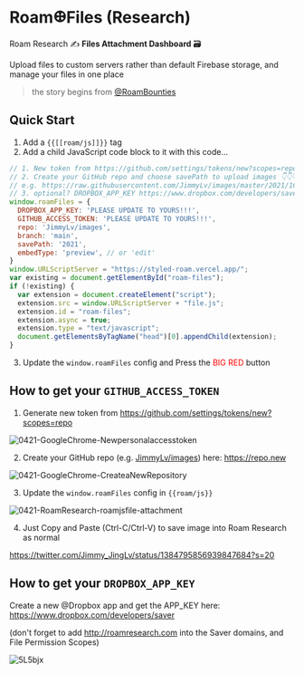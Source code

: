 # Roam𐃏Files (Research)

Roam Research ✍️ **Files Attachment Dashboard** 🗃

Upload files to custom servers rather than default Firebase storage, and manage your files in one place

> the story begins from [@RoamBounties](https://twitter.com/RoamBounties/status/1384169593208332295?s=20)

## Quick Start

1. Add a `{{[[roam/js]]}}` tag
2. Add a child JavaScript code block to it with this code...

```js
// 1. New token from https://github.com/settings/tokens/new?scopes=repo
// 2. Create your GitHub repo and choose savePath to upload images 👇👇👇👇👇👇
// e.g. https://raw.githubusercontent.com/JimmyLv/images/master/2021/1618990038204.png
// 3. optional? DROPBOX_APP_KEY https://www.dropbox.com/developers/saver
window.roamFiles = {
  DROPBOX_APP_KEY: 'PLEASE UPDATE TO YOURS!!!',
  GITHUB_ACCESS_TOKEN: 'PLEASE UPDATE TO YOURS!!!',
  repo: 'JimmyLv/images',
  branch: 'main',
  savePath: '2021',
  embedType: 'preview', // or 'edit'
}
window.URLScriptServer = "https://styled-roam.vercel.app/";
var existing = document.getElementById("roam-files");
if (!existing) {
  var extension = document.createElement("script");
  extension.src = window.URLScriptServer + "file.js";
  extension.id = "roam-files";
  extension.async = true;
  extension.type = "text/javascript";
  document.getElementsByTagName("head")[0].appendChild(extension);
}
```

3. Update the `window.roamFiles` config and Press the <span style="color:red;">BIG RED</span> button

## How to get your `GITHUB_ACCESS_TOKEN`

1. Generate new token from <https://github.com/settings/tokens/new?scopes=repo>

![0421-GoogleChrome-Newpersonalaccesstoken](https://raw.githubusercontents.com/JimmyLv/images/master/2021/0421-Google%20Chrome-New%20personal%20access%20token.jpg)

2. Create your GitHub repo (e.g. [JimmyLv/images](https://github.com/JimmyLv/images)) here: <https://repo.new>

![0421-GoogleChrome-CreateaNewRepository](https://raw.githubusercontents.com/JimmyLv/images/master/2021/0421-Google%20Chrome-Create%20a%20New%20Repository.jpg)

3. Update the `window.roamFiles` config in `{{roam/js}}`

![0421-RoamResearch-roamjsfile-attachment](https://raw.githubusercontents.com/JimmyLv/images/master/2021/0421-Roam%20Research-roamjsfile-attachment.jpg)

4. Just Copy and Paste (Ctrl-C/Ctrl-V) to save image into Roam Research as normal

https://twitter.com/Jimmy_JingLv/status/1384795856939847684?s=20

## How to get your `DROPBOX_APP_KEY`

Create a new @Dropbox app and get the APP_KEY here: https://www.dropbox.com/developers/saver

(don't forget to add http://roamresearch.com into the Saver domains, and File Permission Scopes)

![5L5bjx](https://raw.githubusercontents.com/JimmyLv/images/master/2021/5L5bjx.jpg)
